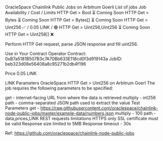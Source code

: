 OracleSpace Chainlink Public Jobs on Arbitrum Goerli
List of jobs
Job	Availability / Cost / Limits
HTTP Get > Bool	⏳ Coming Soon
HTTP Get > Bytes	⏳ Coming Soon
HTTP Get > Bytes[]	⏳ Coming Soon
HTTP Get > Uint256	✅ / 0.05 LINK / 🟢
HTTP Get > Uint256,Uint256	⏳ Coming Soon
HTTP Get > Uint256[]	❌

Perform HTTP Get request, parse JSON response and fill uint256.

Use in Your Contract
Operator Contract: 0xB7a5181B507B3c7A70Bb633E118cd0f3d919143a
JobID: beb323d08e56408a8c85271b2db4f196

Price
0.05 LINK

LINK Parameters
OracleSpace HTTP Get > Uint256 on Arbitrum Goerl
The job requires the following parameters to be specified:

get - internet-facing URL from where the data is retrieved
multiply - int256
path - comma-separated JSON path used to extract the value
Test Parameters
get - https://raw.githubusercontent.com/oraclespace/chainlink-node-public-jobs/master/example-data/numbers.json
multiply - 100
path - data,prices,LINK
REST requests limitations
HTTPS only
SSL certificate must be valid
Response size limited to 5MB
Response timeout - 30s

Ref: https://github.com/oraclespace/chainlink-node-public-jobs
